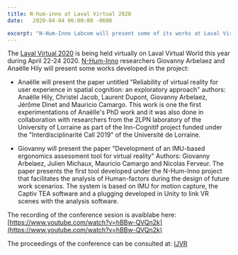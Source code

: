 ```yaml
---
title: N-hum-inno at Laval Virtual 2020
date:   2020-04-04 06:00:00 -0600

excerpt: "N-Hum-Inno Labcom will present some of its works at Laval Virtual 2020 on April 22"
---
```


The [Laval Virtual 2020](https://www.laval-virtual.com) is being held virtually on Laval Virtual World this year during April 22-24 2020.
[N-Hum-Inno](https://n-hum-inno.eu) researchers Giovanny Arbelaez and Anaëlle Hily will present some works developed in the project:

 - Anaëlle will present the paper untitled "Reliability of virtual reality for user experience in spatial cognition: an exploratory approach" authors: Anaëlle Hily, Christel Jacob, Laurent Dupont, Giovanny Arbelaez, Jérôme Dinet and Mauricio Camargo. This work is one the first experimentations of Anaëlle's PhD work and it was also done in collaboration with researchers from the 2LPN laboratory of the University of Lorraine as part of the Inn-Cognitif project funded under the "Interdisciplinarité Call 2019" of the Université de Lorraine.

 - Giovanny will present the paper "Development of an IMU-based ergonomics assessment tool for virtual reality" Authors: Giovanny Arbelaez, Julien Michaux, Mauricio Camargo and Nicolas Ferveur. The paper presents the first tool developed under the N-Hum-Inno project that facilitates the analysis of Human-factors during the design of future work scenarios. The system is based on IMU for motion capture, the Captiv TEA software and a plugging developed in Unity to link VR scenes with the analysis software.

The recording of the conference sesion is avaiblabe here: [https://www.youtube.com/watch?v=hBBw-QVQn2k](https://www.youtube.com/watch?v=hBBw-QVQn2k)

The proceedings of the conference can be consulted at: [IJVR](https://ijvr.eu) 
